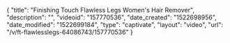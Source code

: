 {
    "title": "Finishing Touch Flawless Legs Women's Hair Remover",
    "description": "",
    "videoid": "157770536",
    "date_created": "1522698956",
    "date_modified": "1522699184",
    "type": "captivate",
    "layout": "video",
    "url": "\/v\/ft-flawlesslegs-64086743\/157770536"
}